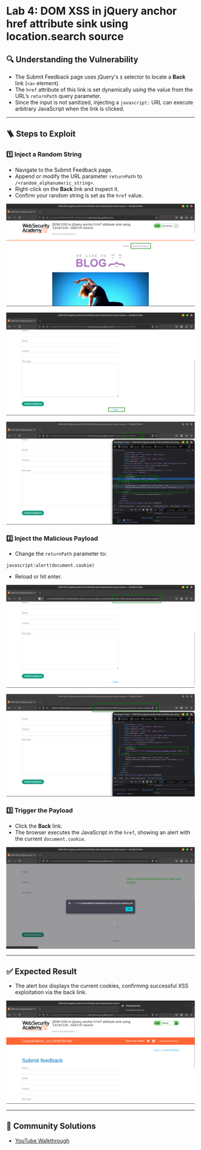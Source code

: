 # Lab 4: DOM XSS in jQuery anchor href attribute sink using location.search source

## 🔍 Understanding the Vulnerability

- The Submit Feedback page uses jQuery's `$` selector to locate a **Back** link (`<a>` element).
- The `href` attribute of this link is set dynamically using the value from the URL’s `returnPath` query parameter.
- Since the input is not sanitized, injecting a `javascript:` URL can execute arbitrary JavaScript when the link is clicked.

---

## 🪜 Steps to Exploit

### 1️⃣ Inject a Random String

- Navigate to the Submit Feedback page.
- Append or modify the URL parameter `returnPath` to `/<random_alphanumeric_string>`.
- Right-click on the **Back** link and inspect it.
- Confirm your random string is set as the `href` value.

![2025-06-24_05-26.png](LabImg/2025-06-24_05-26.png)

![2025-06-24_05-27.png](LabImg/2025-06-24_05-27.png)

![2025-06-24_05-27_1.png](LabImg/2025-06-24_05-27_1.png)

### 2️⃣ Inject the Malicious Payload

- Change the `returnPath` parameter to:

```
javascript:alert(document.cookie)

```

- Reload or hit enter.

![2025-06-24_05-28.png](LabImg/2025-06-24_05-28.png)

![2025-06-24_05-28_1.png](LabImg/2025-06-24_05-28_1.png)

### 3️⃣ Trigger the Payload

- Click the **Back** link.
- The browser executes the JavaScript in the `href`, showing an alert with the current `document.cookie`.

![2025-06-24_05-29.png](LabImg/2025-06-24_05-29.png)

---

## ✅ Expected Result

- The alert box displays the current cookies, confirming successful XSS exploitation via the back link.

![2025-06-24_05-29_1.png](LabImg/2025-06-24_05-29_1.png)

---

## 🎥 Community Solutions

- [YouTube Walkthrough](https://youtu.be/7WRZUZ4Pqn0)